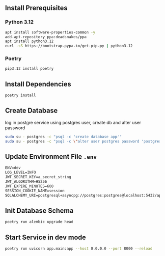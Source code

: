 ## Install Prerequisites

### Python 3.12
```bash
apt install software-properties-common -y
add-apt-repository ppa:deadsnakes/ppa
apt install python3.12
curl -sS https://bootstrap.pypa.io/get-pip.py | python3.12
```

### Poetry
```bash
pip3.12 install poetry
```

## Install Dependencies

```bash
poetry install
```

## Create Database
log in postgre service using postgres user, create db and alter user password

```bash
sudo su - postgres -c "psql -c 'create database app'"
sudo su - postgres -c "psql -c \"alter user postgres password 'postgres'\""
```

## Update Environment File `.env`
```markdown
ENV=dev
LOG_LEVEL=INFO
JWT_SECRET_KEY=a_secret_string
JWT_ALGORITHM=HS256
JWT_EXPIRE_MINUTES=600
SESSION_COOKIE_NAME=session
SQLALCHEMY_URI=postgresql+asyncpg://postgres:postgres@localhost:5432/app
```

## Init Database Schema

```bash
poetry run alembic upgrade head
```

## Start Service in dev mode

```bash
poetry run uvicorn app.main:app --host 0.0.0.0 --port 8000 --reload
```
